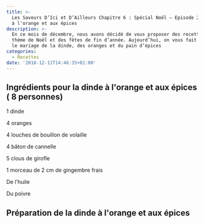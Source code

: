 ```yaml
---
title: >-
  Les Saveurs D’Ici et D’Ailleurs Chapitre 6 : Spécial Noël – Episode 2 : Dinde
  à l'orange et aux épices
description: >-
  En ce mois de décembre, nous avons décidé de vous proposer des recettes sur le
  thème de Noël et des fêtes de fin d’année. Aujourd’hui, on vous fait découvrir
  le mariage de la dinde, des oranges et du pain d’épices
categories:
  - Recettes
date: '2018-12-11T14:46:35+01:00'
---
```

## Ingrédients pour la dinde à l'orange et aux épices ( 8 personnes)

1 dinde

4 oranges

4 louches de bouillon de volaille

4 bâton de cannelle

5 clous de girofle

1 morceau de 2 cm de gingembre frais

De l'huile

Du poivre

## Préparation de la dinde à l'orange et aux épices
